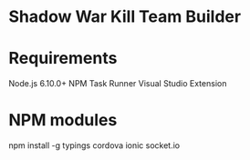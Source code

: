 ﻿# Shadow War Kill Team Builder

# Requirements

Node.js 6.10.0+
NPM Task Runner Visual Studio Extension

# NPM modules

npm install -g typings cordova ionic socket.io